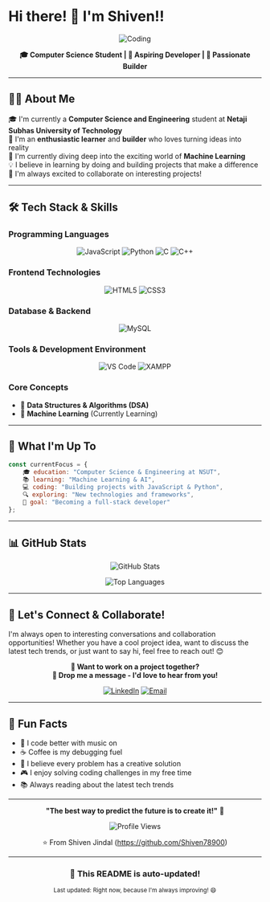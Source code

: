 # Hi there! 👋 I'm Shiven!!

<div align="center">
  
  ![Coding](https://media.giphy.com/media/qgQUggAC3Pfv687qPC/giphy.gif)
  
  **🎓 Computer Science Student | 🚀 Aspiring Developer | 🌟 Passionate Builder**
  
</div>

---

## 🙋‍♂️ About Me

🎓 I'm currently a **Computer Science and Engineering** student at **Netaji Subhas University of Technology**  
🌱 I'm an **enthusiastic learner** and **builder** who loves turning ideas into reality  
🧠 I'm currently diving deep into the exciting world of **Machine Learning**  
💡 I believe in learning by doing and building projects that make a difference  
🤝 I'm always excited to collaborate on interesting projects!

---

## 🛠️ Tech Stack & Skills

### Programming Languages
<div align="center">
  
  ![JavaScript](https://img.shields.io/badge/-JavaScript-F7DF1E?style=for-the-badge&logo=javascript&logoColor=black)
  ![Python](https://img.shields.io/badge/-Python-3776AB?style=for-the-badge&logo=python&logoColor=white)
  ![C](https://img.shields.io/badge/-C-A8B9CC?style=for-the-badge&logo=c&logoColor=black)
  ![C++](https://img.shields.io/badge/-C++-00599C?style=for-the-badge&logo=cplusplus&logoColor=white)
  
</div>

### Frontend Technologies
<div align="center">
  
  ![HTML5](https://img.shields.io/badge/-HTML5-E34F26?style=for-the-badge&logo=html5&logoColor=white)
  ![CSS3](https://img.shields.io/badge/-CSS3-1572B6?style=for-the-badge&logo=css3&logoColor=white)
  
</div>

### Database & Backend
<div align="center">
  
  ![MySQL](https://img.shields.io/badge/-MySQL-4479A1?style=for-the-badge&logo=mysql&logoColor=white)
  
</div>

### Tools & Development Environment
<div align="center">
  
  ![VS Code](https://img.shields.io/badge/-VS%20Code-007ACC?style=for-the-badge&logo=visualstudiocode&logoColor=white)
  ![XAMPP](https://img.shields.io/badge/-XAMPP-FB7A24?style=for-the-badge&logo=xampp&logoColor=white)
  
</div>

### Core Concepts
- 🧮 **Data Structures & Algorithms (DSA)**
- 🤖 **Machine Learning** (Currently Learning)

---

## 🎯 What I'm Up To

```javascript
const currentFocus = {
    🎓 education: "Computer Science & Engineering at NSUT",
    📚 learning: "Machine Learning & AI",
    💻 coding: "Building projects with JavaScript & Python",
    🔍 exploring: "New technologies and frameworks",
    🌟 goal: "Becoming a full-stack developer"
};
```

---

## 📊 GitHub Stats

<div align="center">
  
  ![GitHub Stats](https://github-readme-stats.vercel.app/api?username=Shiven78900&show_icons=true&theme=radical)
  
  ![Top Languages](https://github-readme-stats.vercel.app/api/top-langs/?username=Shiven78900&layout=compact&theme=radical)
  
</div>

---

## 🤝 Let's Connect & Collaborate!

I'm always open to interesting conversations and collaboration opportunities! Whether you have a cool project idea, want to discuss the latest tech trends, or just want to say hi, feel free to reach out! 😊

<div align="center">
  
  **💬 Want to work on a project together?**  
  **📧 Drop me a message - I'd love to hear from you!**
  
  [![LinkedIn](https://img.shields.io/badge/-LinkedIn-0077B5?style=for-the-badge&logo=linkedin&logoColor=white)](https://www.linkedin.com/in/shiven-jindal-5403602b4/)
  [![Email](https://img.shields.io/badge/-Email-D14836?style=for-the-badge&logo=gmail&logoColor=white)](mailto:shivenjindal@gmail.com)

  
</div>

---

## 🎉 Fun Facts

- 🎵 I code better with music on
- ☕ Coffee is my debugging fuel
- 🌟 I believe every problem has a creative solution
- 🎮 I enjoy solving coding challenges in my free time
- 📚 Always reading about the latest tech trends

---

<div align="center">
  
  **"The best way to predict the future is to create it!"** 🚀  
  
  ![Profile Views](https://komarev.com/ghpvc/?username=Shiven78900&color=blueviolet)
  
  ⭐️ From Shiven Jindal (https://github.com/Shiven78900)
  
</div>

---

<div align="center">
  
  ### 🔄 This README is auto-updated!
  
  <sub>Last updated: Right now, because I'm always improving! 😄</sub>
  
</div>

